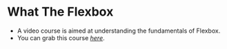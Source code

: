 # What The Flexbox

- A video course is aimed at understanding the fundamentals of Flexbox.
- You can grab this course *[here](https://flexbox.io/)*.

  

